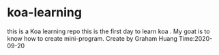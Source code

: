 # koa-learning
this is a Koa learning repo
this is the first day to learn koa .
My goat is to know how to create mini-program.
Create by Graham Huang 
Time:2020-09-20
